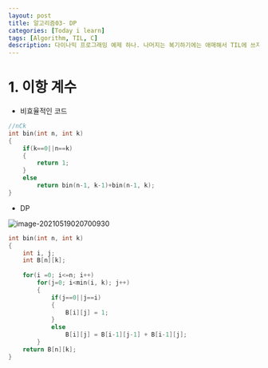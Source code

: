 ```yaml
---
layout: post
title: 알고리즘03- DP
categories: [Today i learn]
tags: [Algorithm, TIL, C]
description: 다이나믹 프로그래밍 예제 하나. 나머지는 복기하기에는 애매해서 TIL에 쓰지 않음.
---
```


# 1. 이항 계수

- 비효율적인 코드

```c
//nCk
int bin(int n, int k)
{
    if(k==0||n==k)
    {
        return 1;
	}
    else
        return bin(n-1, k-1)+bin(n-1, k);
}
```

- DP

![image-20210519020700930](https://raw.githubusercontent.com/chunyunseo/ImageRepo/image/img/image-20210519020700930.png)

```c
int bin(int n, int k)
{
    int i, j;
    int B[n][k];
    
    for(i =0; i<=n; i++)
        for(j=0; i<min(i, k); j++)
        {
            if(j==0||j==i)
            {
                B[i][j] = 1;
            }
            else
                B[i][j] = B[i-1][j-1] + B[i-1][j];
        }
    return B[n][k];
}
```

